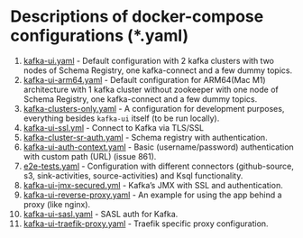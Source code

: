 # Descriptions of docker-compose configurations (*.yaml)

1. [kafka-ui.yaml](./kafka-ui.yaml) - Default configuration with 2 kafka clusters with two nodes of Schema Registry, one kafka-connect and a few dummy topics.
2. [kafka-ui-arm64.yaml](./kafka-ui-arm64.yaml) - Default configuration for ARM64(Mac M1) architecture with 1 kafka cluster without zookeeper with one node of Schema Registry, one kafka-connect and a few dummy topics.
3. [kafka-clusters-only.yaml](./kafka-clusters-only.yaml) - A configuration for development purposes, everything besides `kafka-ui` itself (to be run locally).
4. [kafka-ui-ssl.yml](./kafka-ssl.yml) - Connect to Kafka via TLS/SSL
5. [kafka-cluster-sr-auth.yaml](./kafka-cluster-sr-auth.yaml) - Schema registry with authentication.
6. [kafka-ui-auth-context.yaml](./kafka-ui-auth-context.yaml) - Basic (username/password) authentication with custom path (URL) (issue 861).
7. [e2e-tests.yaml](./e2e-tests.yaml) - Configuration with different connectors (github-source, s3, sink-activities, source-activities) and Ksql functionality.
8. [kafka-ui-jmx-secured.yml](./kafka-ui-jmx-secured.yml) - Kafka’s JMX with SSL and authentication.
9. [kafka-ui-reverse-proxy.yaml](./kafka-ui-reverse-proxy.yaml) - An example for using the app behind a proxy (like nginx).
10. [kafka-ui-sasl.yaml](./kafka-ui-sasl.yaml) - SASL auth for Kafka.
11. [kafka-ui-traefik-proxy.yaml](./kafka-ui-traefik-proxy.yaml) - Traefik specific proxy configuration.
